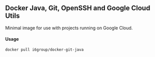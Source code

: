 Docker Java, Git, OpenSSH and Google Cloud Utils
------------------------------------------------

Minimal image for use with projects running on Google Cloud.

#### Usage

```bash
docker pull i6group/docker-git-java
```

